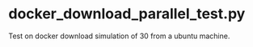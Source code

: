 # docker_download_parallel_test.py
Test on docker download simulation of 30 from a ubuntu machine. 
